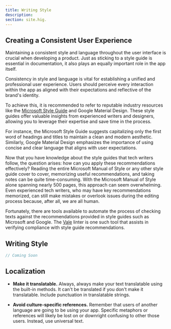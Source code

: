 ```yaml
---
title: Writing Style
description:
section: site.hig.
---
```


## Creating a Consistent User Experience

Maintaining a consistent style and language throughout the user interface is crucial when developing a product. 
Just as sticking to a style guide is essential in documentation, it also plays an equally important role in the app itself.

Consistency in style and language is vital for establishing a unified and professional user experience. 
Users should perceive every interaction within the app as aligned with their expectations and reflective of the brand's identity.

To achieve this, it is recommended to refer to reputable industry resources like the [Microsoft Style Guide](https://docs.microsoft.com/en-us/style-guide/) and Google Material Design. These style guides offer valuable insights from experienced writers and designers, allowing you to leverage their expertise and save time in the process.

For instance, the Microsoft Style Guide suggests capitalizing only the first word of headings and titles to maintain a clean and modern aesthetic.
Similarly, Google Material Design emphasizes the importance of using concise and clear language that aligns with user expectations.

Now that you have knowledge about the style guides that tech writers follow, the question arises: how can you apply these recommendations effectively?
Reading the entire Microsoft Manual of Style or any other style guide cover to cover, memorizing useful recommendations,
and taking notes can be quite time-consuming. With the Microsoft Manual of Style alone spanning nearly 500 pages, this approach can seem overwhelming. 
Even experienced tech writers, who may have key recommendations memorized, can still make mistakes or overlook issues during the editing process because, after all, we are all human.

Fortunately, there are tools available to automate the process of checking texts against the recommendations provided in style guides such as Microsoft and Google.
The [Vale](https://vale.sh/) linter is one such tool that assists in verifying compliance with style guide recommendations.

## Writing Style

```php
// Coming Soon
```

## Localization

- **Make it translatable.** Always, always make your text translatable using the built-in methods. It can't be translated if you don't make it translatable. Include punctuation in translatable strings.

- **Avoid culture-specific references.** Remember that users of another language are going to be using your app. Specific metaphors or references will likely be lost on or downright confusing to other those users. Instead, use universal text.
